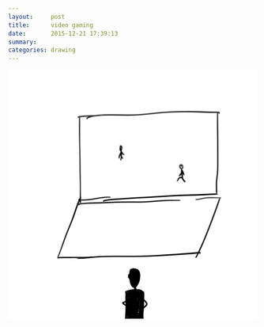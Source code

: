 ```yaml
---
layout:     post
title:      video gaming
date:       2015-12-21 17:39:13
summary:    
categories: drawing
---
```

![video gaming](/images/blog/video-gaming.png "I should not have wasted my time like that.")
